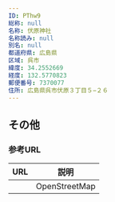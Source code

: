```yaml
---
ID: PThw9
総称: null
名称: 伏原神社
名称読み: null
別名: null
都道府県: 広島県
区域: 呉市
緯度: 34.2552669
経度: 132.5770823
郵便番号: 7370077
住所: 広島県呉市伏原３丁目５−２６
---
```


## その他

### 参考URL

| URL | 説明          |
| --- | ------------- |
|     | OpenStreetMap |
